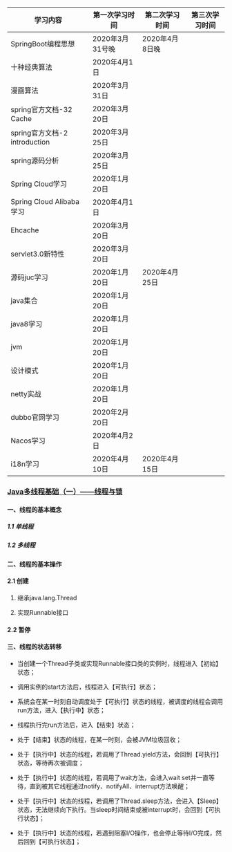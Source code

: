 | 学习内容                      | 第一次学习时间  | 第二次学习时间 | 第三次学习时间 |
| ----------------------------- | --------------- | -------------- | -------------- |
| SpringBoot编程思想            | 2020年3月31号晚 | 2020年4月8日晚 |                |
| 十种经典算法                  | 2020年4月1日    |                |                |
| 漫画算法                      | 2020年3月31日   |                |                |
| spring官方文档-32 Cache       | 2020年3月20日   |                |                |
| spring官方文档-2 introduction | 2020年3月25日   |                |                |
| spring源码分析                | 2020年3月25日   |                |                |
| Spring Cloud学习              | 2020年1月20日   |                |                |
| Spring Cloud Alibaba 学习     | 2020年4月1日    |                |                |
| Ehcache                       | 2020年3月20日   |                |                |
| servlet3.0新特性              | 2020年3月20日   |                |                |
| 源码juc学习                   | 2020年1月20日   | 2020年4月25日  |                |
| java集合                      | 2020年1月20日   |                |                |
| java8学习                     | 2020年1月20日   |                |                |
| jvm                           | 2020年1月20日   |                |                |
| 设计模式                      | 2020年1月20日   |                |                |
| netty实战                     | 2020年1月20日   |                |                |
| dubbo官网学习                 | 2020年2月20日   |                |                |
| Nacos学习                     | 2020年4月2日    |                |                |
| i18n学习                      | 2020年4月10日   | 2020年4月15日  |                |

### [Java多线程基础（一）——线程与锁](https://segmentfault.com/a/1190000015555859)

#### 一、线程的基本概念

##### 1.1 单线程

##### 1.2 多线程

#### 二、线程的基本操作

#### 2.1 创建

1. 继承java.lang.Thread

2. 实现Runnable接口

#### 2.2 暂停

#### 三、线程的状态转移

- 当创建一个Thread子类或实现Runnable接口类的实例时，线程进入【初始】状态；

- 调用实例的start方法后，线程进入【可执行】状态；
- 系统会在某一时刻自动调度处于【可执行】状态的线程，被调度的线程会调用run方法，进入【执行中】状态；
- 线程执行完run方法后，进入【结束】状态；
- 处于【结束】状态的线程，在某一时刻，会被JVM垃圾回收；
- 处于【执行中】状态的线程，若调用了Thread.yield方法，会回到【可执行】状态，等待再次被调度；
- 处于【执行中】状态的线程，若调用了wait方法，会进入wait set并一直等待，直到被其它线程通过notify、notifyAll、interrupt方法唤醒；
- 处于【执行中】状态的线程，若调用了Thread.sleep方法，会进入【Sleep】状态，无法继续向下执行。当sleep时间结束或被interrupt时，会回到【可执行状态】；
- 处于【执行中】状态的线程，若遇到阻塞I/O操作，也会停止等待I/O完成，然后回到【可执行状态】；

